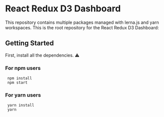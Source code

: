 # React Redux D3 Dashboard

This repository contains multiple packages managed with lerna.js and yarn workspaces. This is the root repository for the React Redux D3 Dashboard:

## Getting Started

First, install all the dependencies. ⚠️

### For npm users

```console
 npm install
 npm start
```

### For yarn users

```console
 yarn install
 yarn
```

